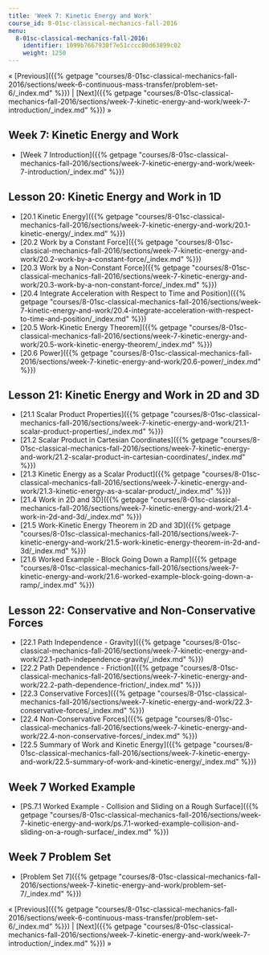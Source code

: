 ```yaml
---
title: 'Week 7: Kinetic Energy and Work'
course_id: 8-01sc-classical-mechanics-fall-2016
menu:
  8-01sc-classical-mechanics-fall-2016:
    identifier: 1099b7667930f7e51cccc80d63899c02
    weight: 1250
---
```

« [Previous]({{% getpage "courses/8-01sc-classical-mechanics-fall-2016/sections/week-6-continuous-mass-transfer/problem-set-6/_index.md" %}}) | [Next]({{% getpage "courses/8-01sc-classical-mechanics-fall-2016/sections/week-7-kinetic-energy-and-work/week-7-introduction/_index.md" %}}) »

Week 7: Kinetic Energy and Work
-------------------------------

*   [Week 7 Introduction]({{% getpage "courses/8-01sc-classical-mechanics-fall-2016/sections/week-7-kinetic-energy-and-work/week-7-introduction/_index.md" %}})

Lesson 20: Kinetic Energy and Work in 1D
----------------------------------------

*   [20.1 Kinetic Energy]({{% getpage "courses/8-01sc-classical-mechanics-fall-2016/sections/week-7-kinetic-energy-and-work/20.1-kinetic-energy/_index.md" %}})
*   [20.2 Work by a Constant Force]({{% getpage "courses/8-01sc-classical-mechanics-fall-2016/sections/week-7-kinetic-energy-and-work/20.2-work-by-a-constant-force/_index.md" %}})
*   [20.3 Work by a Non-Constant Force]({{% getpage "courses/8-01sc-classical-mechanics-fall-2016/sections/week-7-kinetic-energy-and-work/20.3-work-by-a-non-constant-force/_index.md" %}})
*   [20.4 Integrate Acceleration with Respect to Time and Position]({{% getpage "courses/8-01sc-classical-mechanics-fall-2016/sections/week-7-kinetic-energy-and-work/20.4-integrate-acceleration-with-respect-to-time-and-position/_index.md" %}})
*   [20.5 Work-Kinetic Energy Theorem]({{% getpage "courses/8-01sc-classical-mechanics-fall-2016/sections/week-7-kinetic-energy-and-work/20.5-work-kinetic-energy-theorem/_index.md" %}})
*   [20.6 Power]({{% getpage "courses/8-01sc-classical-mechanics-fall-2016/sections/week-7-kinetic-energy-and-work/20.6-power/_index.md" %}})

Lesson 21: Kinetic Energy and Work in 2D and 3D
-----------------------------------------------

*   [21.1 Scalar Product Properties]({{% getpage "courses/8-01sc-classical-mechanics-fall-2016/sections/week-7-kinetic-energy-and-work/21.1-scalar-product-properties/_index.md" %}})
*   [21.2 Scalar Product in Cartesian Coordinates]({{% getpage "courses/8-01sc-classical-mechanics-fall-2016/sections/week-7-kinetic-energy-and-work/21.2-scalar-product-in-cartesian-coordinates/_index.md" %}})
*   [21.3 Kinetic Energy as a Scalar Product]({{% getpage "courses/8-01sc-classical-mechanics-fall-2016/sections/week-7-kinetic-energy-and-work/21.3-kinetic-energy-as-a-scalar-product/_index.md" %}})
*   [21.4 Work in 2D and 3D]({{% getpage "courses/8-01sc-classical-mechanics-fall-2016/sections/week-7-kinetic-energy-and-work/21.4-work-in-2d-and-3d/_index.md" %}})
*   [21.5 Work-Kinetic Energy Theorem in 2D and 3D]({{% getpage "courses/8-01sc-classical-mechanics-fall-2016/sections/week-7-kinetic-energy-and-work/21.5-work-kinetic-energy-theorem-in-2d-and-3d/_index.md" %}})
*   [21.6 Worked Example - Block Going Down a Ramp]({{% getpage "courses/8-01sc-classical-mechanics-fall-2016/sections/week-7-kinetic-energy-and-work/21.6-worked-example-block-going-down-a-ramp/_index.md" %}})

Lesson 22: Conservative and Non-Conservative Forces
---------------------------------------------------

*   [22.1 Path Independence - Gravity]({{% getpage "courses/8-01sc-classical-mechanics-fall-2016/sections/week-7-kinetic-energy-and-work/22.1-path-independence-gravity/_index.md" %}})
*   [22.2 Path Dependence - Friction]({{% getpage "courses/8-01sc-classical-mechanics-fall-2016/sections/week-7-kinetic-energy-and-work/22.2-path-dependence-friction/_index.md" %}})
*   [22.3 Conservative Forces]({{% getpage "courses/8-01sc-classical-mechanics-fall-2016/sections/week-7-kinetic-energy-and-work/22.3-conservative-forces/_index.md" %}})
*   [22.4 Non-Conservative Forces]({{% getpage "courses/8-01sc-classical-mechanics-fall-2016/sections/week-7-kinetic-energy-and-work/22.4-non-conservative-forces/_index.md" %}})
*   [22.5 Summary of Work and Kinetic Energy]({{% getpage "courses/8-01sc-classical-mechanics-fall-2016/sections/week-7-kinetic-energy-and-work/22.5-summary-of-work-and-kinetic-energy/_index.md" %}})

Week 7 Worked Example
---------------------

*   [PS.7.1 Worked Example - Collision and Sliding on a Rough Surface]({{% getpage "courses/8-01sc-classical-mechanics-fall-2016/sections/week-7-kinetic-energy-and-work/ps.7.1-worked-example-collision-and-sliding-on-a-rough-surface/_index.md" %}})

Week 7 Problem Set
------------------

*   [Problem Set 7]({{% getpage "courses/8-01sc-classical-mechanics-fall-2016/sections/week-7-kinetic-energy-and-work/problem-set-7/_index.md" %}})

« [Previous]({{% getpage "courses/8-01sc-classical-mechanics-fall-2016/sections/week-6-continuous-mass-transfer/problem-set-6/_index.md" %}}) | [Next]({{% getpage "courses/8-01sc-classical-mechanics-fall-2016/sections/week-7-kinetic-energy-and-work/week-7-introduction/_index.md" %}}) »